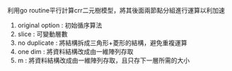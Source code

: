 利用go routine平行計算crr二元樹模型，將其後面兩節點分組進行運算以利加速
1. original option : 初始循序算法
2. slice : 可變動層數
3. no duplicate : 將結構拆成三角形+菱形的結構，避免重複運算
4. one dim : 將資料結構改成由一維陣列存取
5. m : 將資料結構改成由一維陣列存取，且只存下一層所需的大小
